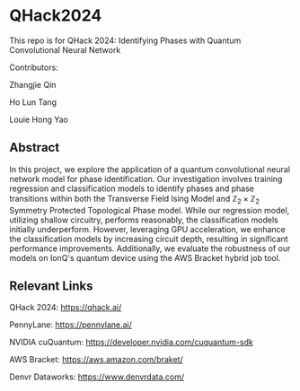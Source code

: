 # QHack2024

This repo is for QHack 2024: Identifying Phases with Quantum Convolutional Neural Network

Contributors:

Zhangjie Qin

Ho Lun Tang

Louie Hong Yao

## Abstract

In this project, we explore the application of a quantum convolutional neural network model for phase identification. Our investigation involves training regression and classification models to identify phases and phase transitions within both the Transverse Field Ising Model and $\mathbb{Z}_2 \times \mathbb{Z}_2$ Symmetry Protected Topological Phase model. While our regression model, utilizing shallow circuitry, performs reasonably, the classification models initially underperform. However, leveraging GPU acceleration, we enhance the classification models by increasing circuit depth, resulting in significant performance improvements. Additionally, we evaluate the robustness of our models on IonQ's quantum device using the AWS Bracket hybrid job tool.

## Relevant Links

QHack 2024: https://qhack.ai/

PennyLane: https://pennylane.ai/

NVIDIA cuQuantum: https://developer.nvidia.com/cuquantum-sdk

AWS Bracket: https://aws.amazon.com/braket/

Denvr Dataworks: https://www.denvrdata.com/

